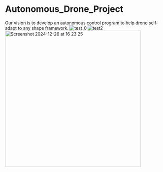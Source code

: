 # Autonomous_Drone_Project
Our vision is to develop an autonomous control program to help drone self-adapt to any shape framework.
![test_0](https://github.com/user-attachments/assets/2b9fc80e-0689-449a-a045-5afda8bf53c3)
![test2](https://github.com/user-attachments/assets/eea6527a-0e33-47b9-a81e-8aceb6d1418d)
<img width="441" alt="Screenshot 2024-12-26 at 16 23 25" src="https://github.com/user-attachments/assets/71948342-ef8d-4f0f-854f-abda70433980" />
